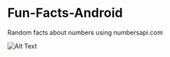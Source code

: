# Fun-Facts-Android
Random facts about numbers using numbersapi.com

![Alt Text](https://media.giphy.com/media/3ohhwzt3cLWk9dHAS4/giphy.gif)
